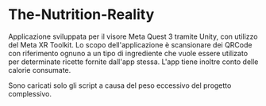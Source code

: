 # The-Nutrition-Reality
Applicazione sviluppata per il visore Meta Quest 3 tramite Unity, con utilizzo del Meta XR Toolkit.
Lo scopo dell'applicazione è scansionare dei QRCode con riferimento ognuno a un tipo di ingrediente che vuole essere utilizato per determinate ricette fornite dall'app stessa.
L'app tiene inoltre conto delle calorie consumate.

Sono caricati solo gli script a causa del peso eccessivo del progetto complessivo.
